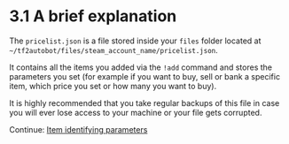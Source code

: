 # 3.1 A brief explanation

The `pricelist.json` is a file stored inside your `files` folder located at `~/tf2autobot/files/steam_account_name/pricelist.json`.

It contains all the items you added via the `!add` command and stores the parameters you set (for example if you want to buy, sell or bank a specific item, which price you set or how many you want to buy).

It is highly recommended that you take regular backups of this file in case you will ever lose access to your machine or your file gets corrupted. 

Continue: [Item identifying parameters](https://github.com/TF2Autobot/tf2autobot/wiki/Item-Identifying-parameters)